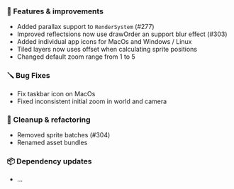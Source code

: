 ### 🚀 Features & improvements

- Added parallax support to `RenderSystem` (#277)
- Improved reflectsions now use drawOrder an support blur effect (#303)
- Added individual app icons for MacOs and Windows / Linux
- Tiled layers now uses offset when calculating sprite positions 
- Changed default zoom range from 1 to 5

### 🪛 Bug Fixes

- Fix taskbar icon on MacOs
- Fixed inconsistent initial zoom in world and camera

### 🧽 Cleanup & refactoring

- Removed sprite batches (#304)
- Renamed asset bundles

### 📦 Dependency updates

- ...